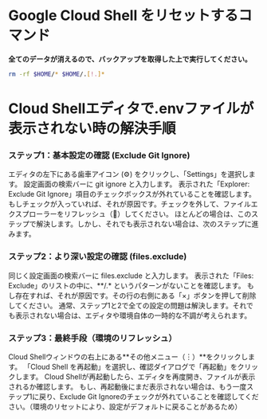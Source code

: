 # Google Cloud Shell をリセットするコマンド
**全てのデータが消えるので、バックアップを取得した上で実行してください。**
```bash
rm -rf $HOME/* $HOME/.[!.]*
```



# Cloud Shellエディタで.envファイルが表示されない時の解決手順

### ステップ1：基本設定の確認 (Exclude Git Ignore)
エディタの左下にある歯車アイコン (⚙️) をクリックし、「Settings」を選択します。
設定画面の検索バーに git ignore と入力します。
表示された「Explorer: Exclude Git Ignore」項目のチェックボックスが外れていることを確認します。
もしチェックが入っていれば、それが原因です。チェックを外して、ファイルエクスプローラーをリフレッシュ（🔄）してください。
ほとんどの場合は、このステップで解決します。しかし、それでも表示されない場合は、次のステップに進みます。

### ステップ2：より深い設定の確認 (files.exclude)
同じく設定画面の検索バーに files.exclude と入力します。
表示された「Files: Exclude」のリストの中に、**/.* というパターンがないことを確認します。
もし存在すれば、それが原因です。その行の右側にある「×」ボタンを押して削除してください。
通常、ステップ1と2で全ての設定の問題は解決します。それでも表示されない場合は、エディタや環境自体の一時的な不調が考えられます。

### ステップ3：最終手段（環境のリフレッシュ）
Cloud Shellウィンドウの右上にある**その他メニュー（︙）**をクリックします。
「Cloud Shell を再起動」を選択し、確認ダイアログで「再起動」をクリックします。
Cloud Shellが再起動したら、エディタを再度開き、ファイルが表示されるか確認します。
もし、再起動後にまだ表示されない場合は、もう一度ステップ1に戻り、Exclude Git Ignoreのチェックが外れていることを確認してください。（環境のリセットにより、設定がデフォルトに戻ることがあるため）